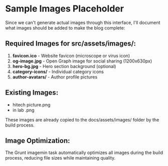 # Sample Images Placeholder

Since we can't generate actual images through this interface, I'll document what images should be added to make the blog complete:

## Required Images for src/assets/images/:

1. **favicon.ico** - Website favicon (microscope or virus icon)
2. **og-image.jpg** - Open Graph image for social sharing (1200x630px)
3. **hero-bg.jpg** - Hero section background (optional)
4. **category-icons/** - Individual category icons
5. **author-avatars/** - Author profile pictures

## Existing Images:
- hitech picture.png
- in lab .png

These images are already copied to the docs/assets/images/ folder by the build process.

## Image Optimization:
The Grunt imagemin task automatically optimizes all images during the build process, reducing file sizes while maintaining quality.